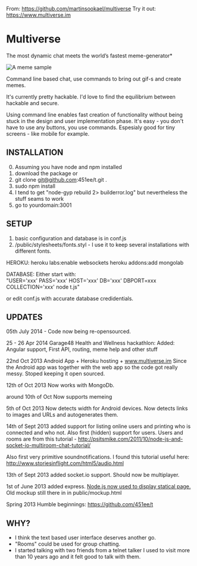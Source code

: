 From: https://github.com/martinsookael/multiverse
Try it out: https://www.multiverse.im

Multiverse
==========

The most dynamic chat meets the
world’s fastest meme-generator*

![A meme sample](https://raw.github.com/martinsookael/multiverse/master/public/www/images/memeSample1.png)

Command line based chat, use commands to bring out gif-s and create memes.

It's currently pretty hackable.
I'd love to find the equilibrium between hackable and secure.

Using command line enables fast creation of functionality without being stuck in the design and user implementation phase.
It's easy - you don't have to use any buttons, you use commands.
Espesialy good for tiny screens - like mobile for example.

INSTALLATION
-------------

0. Assuming you have node and npm installed
1. download the package
or
2. git clone git@github.com:451ee/t.git .
3. sudo npm install
4. I tend to get "node-gyp rebuild 2> builderror.log" but nevertheless the stuff seams to work
5. go to yourdomain:3001


SETUP
-------------

1. basic configuration and database is in conf.js
2. /public/stylesheets/fonts.styl - I use it to keep several installations with different fonts.

HEROKU:
heroku labs:enable websockets
heroku addons:add mongolab  

DATABASE:
Either start with:  
"USER='xxx' PASS='xxx' HOST='xxx' DB='xxx' DBPORT=xxx COLLECTION='xxx' node t.js"  

or edit conf.js with accurate database credidentials.


UPDATES
--------

05th July 2014 - Code now being re-opensourced.

25 - 26 Apr 2014 Garage48 Health and Wellness hackathlon:
Added: Angular support, First API, routing, meme help and other stuff

22nd Oct 2013
Android App + Heroku hosting + www.multiverse.im
Since the Android app was together with the web app so the code got really messy.
Stoped keeping it open sourced.

12th of Oct 2013
Now works with MongoDb.

around 10th of Oct
Now supports memeing

5th of Oct 2013
Now detects width for Android devices.
Now detects links to images and URLs and autogenerates them.

14th of Sept 2013
added support for listing online users and printing who is connected and who not. Also first (hidden) support for users.
Users and rooms are from this tutorial - http://psitsmike.com/2011/10/node-js-and-socket-io-multiroom-chat-tutorial/

Also first very primitive soundnotifications. I found this tutorial useful here:
http://www.storiesinflight.com/html5/audio.html

13th of Sept 2013
added socket.io support. Should now be multiplayer.

1st of June 2013
added express.
<a href="http://jsx.ms/wp-content/uploads/2013/01/its-something.jpg">Node.js now used to display statical page.</a>
Old mockup still there in in public/mockup.html

Spring 2013
Humble beginnings:
https://github.com/451ee/t


WHY?
----
+ I think the text based user interface deserves another go.
+ "Rooms" could be used for group chatting.
+ I started talking with two friends from a telnet talker I used to visit more than 10 years ago and it felt good to talk with them.
